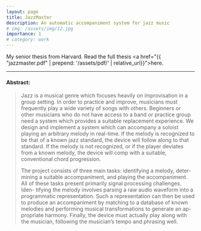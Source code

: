 ```yaml
---
layout: page
title: JazzMaster
description: An automatic accompaniment system for jazz music
# img: /assets/img/12.jpg
importance: 1
# category: work
---
```


My senior thesis from Harvard. Read the full thesis <a href="{{
"jazzmaster.pdf" | prepend: '/assets/pdf/' | relative_url}}">here</a>.

---

#### Abstract:
> Jazz is a musical genre which focuses heavily on improvisation in a group
setting. In order to practice and improve, musicians must frequently play a
wide variety of songs with others. Beginners or other musicians who do not have
access to a band or practice group need a system which provides a suitable
replacement experience. We design and implement a system which can accompany a
soloist playing an arbitrary melody in real-time. If the melody is recognized
to be that of a known jazz standard, the device will follow along to that
standard. If the melody is not recognized, or if the player deviates from a
known melody, the device will comp with a suitable, conventional chord
progression.
> 
> The project consists of three main tasks: identifying a melody, deter- mining
a suitable accompaniment, and playing the accompaniment. All of these tasks
present primarily signal processing challenges. Iden- tifying the melody
involves parsing a raw audio waveform into a programmatic representation. Such
a representation can then be used to produce an accompaniment by matching to a
database of known melodies and performing musical transformations to generate
an ap- propriate harmony. Finally, the device must actually play along with the
musician, following the musician’s tempo and phrasing well.
